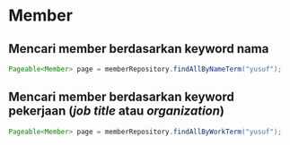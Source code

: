 # Member

## Mencari member berdasarkan keyword nama

```java
Pageable<Member> page = memberRepository.findAllByNameTerm("yusuf");
```

## Mencari member berdasarkan keyword pekerjaan (_job title_ atau _organization_)

```java
Pageable<Member> page = memberRepository.findAllByWorkTerm("yusuf");
```
